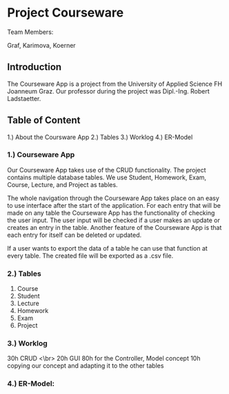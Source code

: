# Project Courseware

Team Members:

Graf, Karimova, Koerner

## Introduction

The Courseware App is a project from the University of Applied Science FH Joanneum Graz.
Our professor during the project was Dipl.-Ing. Robert Ladstaetter.

## Table of Content

1.) About the Coursware App
2.) Tables
3.) Worklog
4.) ER-Model

### 1.) Courseware App

Our Courseware App takes use of the CRUD functionality.
The project contains multiple database tables.
We use Student, Homework, Exam, Course, Lecture, and Project as tables.

The whole navigation through the Courseware App takes place on an easy to use interface after the start of the application.
For each entry that will be made on any table the Courseware App has the functionality of checking the user input.
The user input will be checked if a user makes an update or creates an entry in the table.
Another feature of the Courseware App is that each entry for itself can be deleted or updated.

If a user wants to export the data of a table he can use that function at every table.
The created file will be exported as a .csv file.

### 2.) Tables

1. Course
2. Student
3. Lecture
4. Homework
5. Exam
6. Project

### 3.) Worklog

30h CRUD <\br>
20h GUI
80h for the Controller, Model concept
10h copying our concept and adapting it to the other tables

### 4.) ER-Model:

![<ER-Model>](<https://github.com/McKorleone/fhj.swengb.project.courseware/blob/courseware/Courseware%20ER-Model%201.3.png>)


